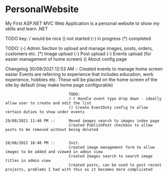 # PersonalWebsite
My First ASP.NET MVC Web Application is a personal website to show my skills and learn .NET

TODO key:
/ would be nice
() not started
(-) in progress
(*) completed

TODO:
(-) Admin Section to upload and manage images, posts, orders, customers etc.
  (*) Image upload
  (-) Post upload
  (-) Events upload (for easier management of home screen)
  ()  About config page
		

Changelog
	30/08/2021 12:53 AM	::		Created events to manage home screen easier
								Events are referring to experience that includes education, work experience, hobbies etc.
								These will be placed on the home screen of the site by default (may make home page configurable)
								
								TODO:
								(-) Handle event type drop down - ideally allow user to create and edit the list
								() Create EventDuty config to allow certain duties to show under events

	29/08/2021 11:40 PM	::		Moved images search to images index page
								Created PublishPost checkbox to allow posts to be removed without being deleted


	28/08/2021 10:40 PM	::		Init.
								Created image management form to allow images to be added and viewed in admin view
								Created Images search to search image titles in admin view
								Created posts, can be used to post recent projects, problems I had with this as it becomes more complicated